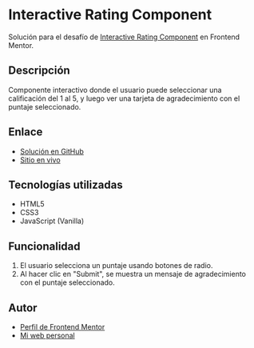 # Interactive Rating Component

Solución para el desafío de [Interactive Rating Component](https://www.frontendmentor.io/challenges/interactive-rating-component-koxpeBUmI) en Frontend Mentor.

## Descripción

Componente interactivo donde el usuario puede seleccionar una calificación del 1 al 5, y luego ver una tarjeta de agradecimiento con el puntaje seleccionado.

## Enlace

- [Solución en GitHub](https://github.com/Esteban312/boton-puntaje-interactivo)
- [Sitio en vivo](https://boton-interactivo-puntaje.netlify.app/)

## Tecnologías utilizadas

- HTML5
- CSS3
- JavaScript (Vanilla)

## Funcionalidad

1. El usuario selecciona un puntaje usando botones de radio.
2. Al hacer clic en "Submit", se muestra un mensaje de agradecimiento con el puntaje seleccionado.

## Autor

- [Perfil de Frontend Mentor](https://www.frontendmentor.io/profile/tuusuario)
- [Mi web personal](https://github.com/Esteban312)
